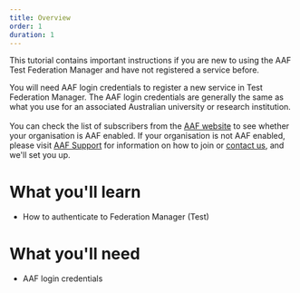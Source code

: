 ```yaml
---
title: Overview
order: 1
duration: 1
---
```


This tutorial contains important instructions if you are new to using the AAF Test Federation Manager and have not registered a service before.

You will need AAF login credentials to register a new service in Test Federation Manager.
The AAF login credentials are generally the same as what you use for an associated Australian university or research institution. <br><br>
You can check the list of subscribers from the [AAF website](https://aaf.edu.au/subscribers/) to see whether your organisation is AAF enabled.
If your organisation is not AAF enabled, please visit [AAF Support](https://support.aaf.edu.au/support/solutions/articles/19000036105-how-to-join-the-australian-access-federation) for information on how to join or [contact us](mailto:support@aaf.edu.au), and we'll set you up.

# What you'll learn

- How to authenticate to Federation Manager (Test)

# What you'll need

- AAF login credentials